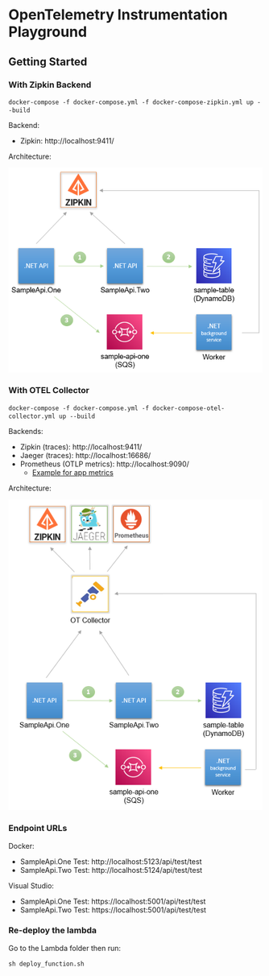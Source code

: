 # OpenTelemetry Instrumentation Playground

## Getting Started

### With Zipkin Backend

```
docker-compose -f docker-compose.yml -f docker-compose-zipkin.yml up --build
```

Backend:
* Zipkin: http://localhost:9411/

Architecture:

![](images/Zipkin-Backend.PNG)

### With OTEL Collector

```
docker-compose -f docker-compose.yml -f docker-compose-otel-collector.yml up --build
```

Backends:
* Zipkin (traces): http://localhost:9411/
* Jaeger (traces): http://localhost:16686/
* Prometheus (OTLP metrics): http://localhost:9090/
    - [Example for app metrics](https://github.com/open-telemetry/opentelemetry-dotnet/blob/reyang/metrics/examples/Console/TestPrometheusExporter.cs)

Architecture:

![](images/OT-Collector.PNG)

### Endpoint URLs

Docker:
- SampleApi.One Test: http://localhost:5123/api/test/test
- SampleApi.Two Test: http://localhost:5124/api/test/test

Visual Studio:
- SampleApi.One Test: https://localhost:5001/api/test/test
- SampleApi.Two Test: https://localhost:5001/api/test/test

### Re-deploy the lambda

Go to the Lambda folder then run:
```
sh deploy_function.sh
```
